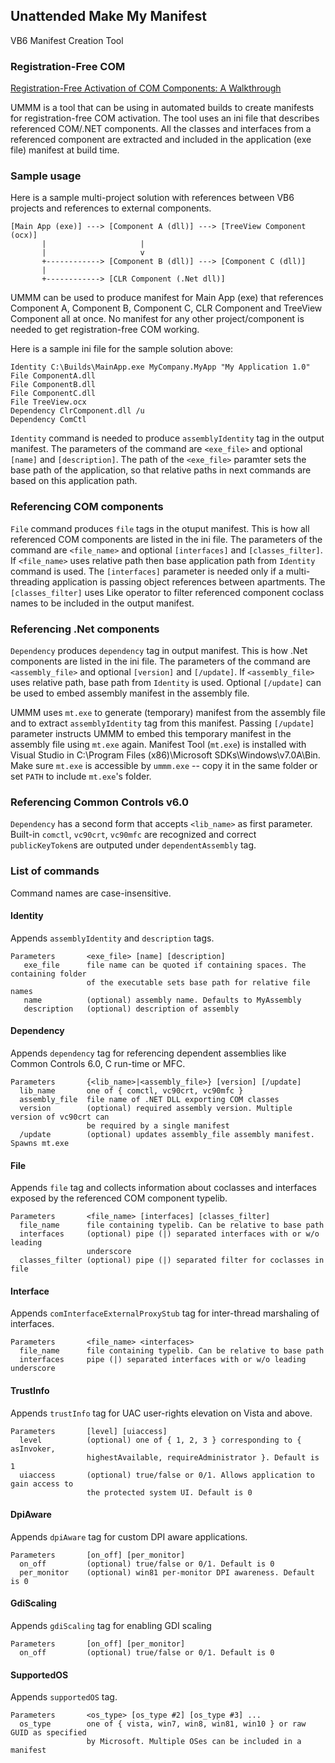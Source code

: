 ## Unattended Make My Manifest
VB6 Manifest Creation Tool

### Registration-Free COM

[Registration-Free Activation of COM Components: A Walkthrough](http://msdn.microsoft.com/en-us/library/ms973913.aspx)

UMMM is a tool that can be using in automated builds to create manifests for registration-free COM activation. The tool uses an ini file that describes referenced COM/.NET components. All the classes and interfaces from a referenced component are extracted and included in the application (exe file) manifest at build time.

### Sample usage

Here is a sample multi-project solution with references between VB6 projects and references to external components.

    [Main App (exe)] ---> [Component A (dll)] ---> [TreeView Component (ocx)]
           |                     |
           |                     v
           +------------> [Component B (dll)] ---> [Component C (dll)]
           |
           +------------> [CLR Component (.Net dll)]

UMMM can be used to produce manifest for Main App (exe) that references Component A, Component B, Component C, CLR Component and TreeView Component all at once. No manifest for any other project/component is needed to get registration-free COM working.

Here is a sample ini file for the sample solution above:

    Identity C:\Builds\MainApp.exe MyCompany.MyApp "My Application 1.0"
    File ComponentA.dll
	File ComponentB.dll
	File ComponentC.dll
	File TreeView.ocx
	Dependency ClrComponent.dll /u
	Dependency ComCtl
	
`Identity` command is needed to produce `assemblyIdentity` tag in the output manifest. The  parameters of the command are `<exe_file>` and optional `[name]` and `[description]`. The path of the `<exe_file>` paramter sets the base path of the application, so that relative paths in next commands are based on this application path.

### Referencing COM components

`File` command produces `file` tags in the otuput manifest. This is how all referenced COM components are listed in the ini file. The parameters of the command are `<file_name>` and optional `[interfaces]` and  `[classes_filter]`. If `<file_name>` uses relative path then base application path from `Identity` command is used. The `[interfaces]` parameter is needed only if a multi-threading application is passing object references between apartments. The `[classes_filter]` uses Like operator to filter referenced component coclass names to be included in the output manifest.

### Referencing .Net components

`Dependency` produces `dependency` tag in output manifest. This is how .Net components are listed in the ini file. The parameters of the command are `<assembly_file>` and optional `[version]` and `[/update]`. If `<assembly_file>` uses relative path, base path from `Identity` is used. Optional `[/update]` can be used to embed assembly manifest in the assembly file.

UMMM uses `mt.exe` to generate (temporary) manifest from the assembly file and to extract `assemblyIdentity` tag from this manifest. Passing `[/update]` parameter instructs UMMM to embed this temporary manifest in the assembly file using `mt.exe` again. Manifest Tool (`mt.exe`) is installed with Visual Studio in C:\Program Files (x86)\Microsoft SDKs\Windows\v7.0A\Bin. Make sure `mt.exe` is accessible by `ummm.exe` -- copy it in the same folder or set `PATH` to include `mt.exe`'s folder.

### Referencing Common Controls v6.0

`Dependency` has a second form that accepts `<lib_name>` as first parameter. Built-in `comctl`, `vc90crt`, `vc90mfc` are recognized and correct `publicKeyToken`s are outputed under `dependentAssembly` tag.

### List of commands

Command names are case-insensitive.

#### Identity

Appends `assemblyIdentity` and `description` tags.

    Parameters       <exe_file> [name] [description]
       exe_file      file name can be quoted if containing spaces. The containing folder 
                     of the executable sets base path for relative file names
       name          (optional) assembly name. Defaults to MyAssembly
       description   (optional) description of assembly

#### Dependency

Appends `dependency` tag for referencing dependent assemblies like Common Controls 6.0, C run-time or MFC.

    Parameters       {<lib_name>|<assembly_file>} [version] [/update]
      lib_name       one of { comctl, vc90crt, vc90mfc }
      assembly_file  file name of .NET DLL exporting COM classes
      version        (optional) required assembly version. Multiple version of vc90crt can
                     be required by a single manifest
      /update        (optional) updates assembly_file assembly manifest. Spawns mt.exe

#### File

Appends `file` tag and collects information about coclasses and interfaces exposed by the referenced COM component typelib.

    Parameters       <file_name> [interfaces] [classes_filter]
      file_name      file containing typelib. Can be relative to base path
      interfaces     (optional) pipe (|) separated interfaces with or w/o leading 
                     underscore
      classes_filter (optional) pipe (|) separated filter for coclasses in file

#### Interface

Appends `comInterfaceExternalProxyStub` tag for inter-thread marshaling of interfaces.

    Parameters       <file_name> <interfaces>
      file_name      file containing typelib. Can be relative to base path
      interfaces     pipe (|) separated interfaces with or w/o leading underscore

#### TrustInfo

Appends `trustInfo` tag for UAC user-rights elevation on Vista and above.

    Parameters       [level] [uiaccess]
      level          (optional) one of { 1, 2, 3 } corresponding to { asInvoker, 
                     highestAvailable, requireAdministrator }. Default is 1
      uiaccess       (optional) true/false or 0/1. Allows application to gain access to 
                     the protected system UI. Default is 0

#### DpiAware

Appends `dpiAware` tag for custom DPI aware applications.

    Parameters       [on_off] [per_monitor]
      on_off         (optional) true/false or 0/1. Default is 0
      per_monitor    (optional) win81 per-monitor DPI awareness. Default is 0

#### GdiScaling

Appends `gdiScaling` tag for enabling GDI scaling

    Parameters       [on_off] [per_monitor]
      on_off         (optional) true/false or 0/1. Default is 0

#### SupportedOS

Appends `supportedOS` tag.

    Parameters       <os_type> [os_type #2] [os_type #3] ...
      os_type        one of { vista, win7, win8, win81, win10 } or raw GUID as specified
                     by Microsoft. Multiple OSes can be included in a manifest
